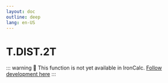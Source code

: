 ```yaml
---
layout: doc
outline: deep
lang: en-US
---
```


# T.DIST.2T

::: warning
🚧 This function is not yet available in IronCalc.
[Follow development here](https://github.com/ironcalc/IronCalc/labels/Functions)
:::